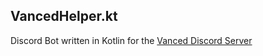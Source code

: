 ## VancedHelper.kt

Discord Bot written in Kotlin for the [Vanced Discord Server](https://discord.gg/v2REwvu)